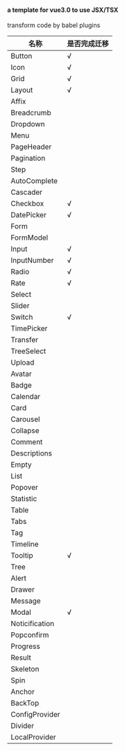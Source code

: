 #### a template for vue3.0 to use JSX/TSX

transform code by babel plugins


名称|是否完成迁移|
---|---|
Button|√
Icon|√
Grid|√
Layout|√
Affix|
Breadcrumb|
Dropdown|
Menu|
PageHeader|
Pagination|
Step|
AutoComplete|
Cascader|
Checkbox|√
DatePicker|√
Form|
FormModel|
Input|√
InputNumber|√
Radio|√
Rate|√
Select|
Slider|
Switch|√
TimePicker|
Transfer|
TreeSelect|
Upload|
Avatar|
Badge|
Calendar|
Card|
Carousel|
Collapse|
Comment|
Descriptions|
Empty|
List|
Popover|
Statistic|
Table|
Tabs|
Tag|
Timeline|
Tooltip|√
Tree|
Alert|
Drawer|
Message|
Modal|√
Noticification|
Popconfirm|
Progress|
Result|
Skeleton|
Spin|
Anchor|
BackTop|
ConfigProvider|
Divider|
LocalProvider|


